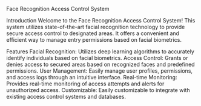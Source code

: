 Face Recognition Access Control System

Introduction
Welcome to the Face Recognition Access Control System! This system utilizes state-of-the-art facial recognition technology to provide secure access control to designated areas. It offers a convenient and efficient way to manage entry permissions based on facial biometrics.


Features
Facial Recognition: Utilizes deep learning algorithms to accurately identify individuals based on facial biometrics.
Access Control: Grants or denies access to secured areas based on recognized faces and predefined permissions.
User Management: Easily manage user profiles, permissions, and access logs through an intuitive interface.
Real-time Monitoring: Provides real-time monitoring of access attempts and alerts for unauthorized access.
Customizable: Easily customizable to integrate with existing access control systems and databases.
